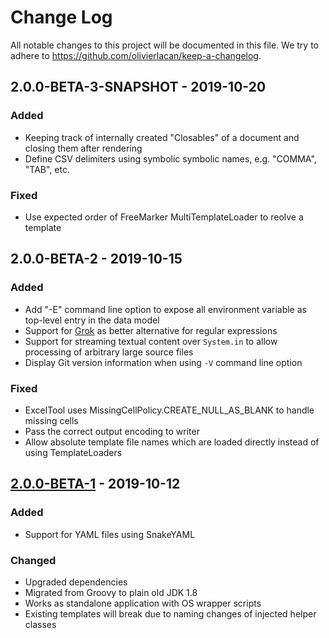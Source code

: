 # Change Log

All notable changes to this project will be documented in this file. We try to adhere to https://github.com/olivierlacan/keep-a-changelog.

## 2.0.0-BETA-3-SNAPSHOT - 2019-10-20

### Added
- Keeping track of internally created "Closables" of a document and closing them after rendering
- Define CSV delimiters using symbolic symbolic names, e.g. "COMMA", "TAB", etc.

### Fixed
- Use expected order of FreeMarker MultiTemplateLoader to reolve a template

## 2.0.0-BETA-2 - 2019-10-15

### Added
- Add "-E" command line option to expose all environment variable as top-level entry in the data model 
- Support for [Grok](https://github.com/thekrakken/java-grok) as better alternative for regular expressions
- Support for streaming textual content over `System.in` to allow processing of arbitrary large source files
- Display Git version information when using `-V` command line option

### Fixed
- ExcelTool uses MissingCellPolicy.CREATE_NULL_AS_BLANK to handle missing cells
- Pass the correct output encoding to writer
- Allow absolute template file names which are loaded directly instead of using TemplateLoaders

## [2.0.0-BETA-1] - 2019-10-12

### Added
- Support for YAML files using SnakeYAML

### Changed
- Upgraded dependencies
- Migrated from Groovy to plain old JDK 1.8
- Works as standalone application with OS wrapper scripts
- Existing templates will break due to naming changes of injected helper classes

[2.0.0-BETA-1]: https://github.com/sgoeschl/freemarker-cli/releases/tag/v2.0.0-BETA-1
